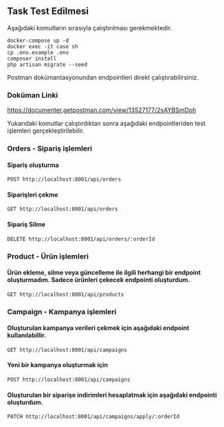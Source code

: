 ## Task Test Edilmesi

Aşağıdaki komutların sırasıyla çalıştırılması gerekmektedir.

    docker-compose up -d
    docker exec -it case sh
    cp .env.example .env
    composer install
    php artisan migrate --seed

Postman dokümantasyonundan endpointleri direkt çalıştırabilirsiniz.

### Doküman Linki

<a id='ssFeatures'>https://documenter.getpostman.com/view/13527177/2sAYBSmDoh </a>

Yukarıdaki komutlar çalıştırdıktan sonra aşağıdaki endpointleriden test işlemleri gerçekleştirilebilir.

### Orders - Sipariş işlemleri

#### Sipariş oluşturma
    
    POST http://localhost:8001/api/orders

#### Siparişleri çekme

    GET http://localhost:8001/api/orders

#### Sipariş Silme

    DELETE http://localhost:8001/api/orders/:orderId

### Product - Ürün işlemleri

#### Ürün ekleme, silme veya güncelleme ile ilgili herhangi bir endpoint oluşturmadım. Sadece ürünleri çekecek endpointi oluşturdum.

    GET http://localhost:8001/api/products

### Campaign - Kampanya işlemleri

#### Oluşturulan kampanya verileri çekmek için aşağıdaki endpoint kullanılabillir.

    GET http://localhost:8001/api/campaigns

#### Yeni bir kampanya oluşturmak için

    POST http://localhost:8001/api/campaigns

#### Oluşturulan bir siparişe indirimleri hesaplatmak için aşağıdaki endpointi oluşturdum.

    PATCH http://localhost:8001/api/campaigns/apply/:orderId
